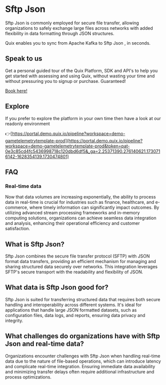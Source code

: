 <!-- START MARKDOWN -->
<!--[tech-name]-->
# Sftp Json

<!--[blurb-about-tech]-->
Sftp Json is commonly employed for secure file transfer, allowing organizations to safely exchange large files across networks with added flexibility in data formatting through JSON structures.

Quix enables you to sync from Apache Kafka <span id="to_or_from">to</span> <span id="techname">Sftp Json</span> , in seconds.

## Speak to us

Get a personal guided tour of the Quix Platform, SDK and API's to help you get started with assessing and using Quix, without wasting your time and without pressuring you to signup or purchase. Guaranteed!

[Book here!](https://share.hsforms.com/1iW0TmZzKQMChk0lxd_tGiw4yjw2?__hstc=175542013.19c333c2ae8002be5fbc6a17a447e442.1730474801833.1730474801833.1730716142494.2&__hssc=175542013.2.1730716142494&__hsfp=3927774151)


## Explore

If you prefer to explore the platform in your own time then have a look at our readonly environment

👉[https://portal.demo.quix.io/pipeline?workspace=demo-gametelemetrytemplate-prod](https://portal.demo.quix.io/pipeline?workspace=demo-gametelemetrytemplate-prod&token=pat-0e3c85cd4fc5436998718c120dbd6df5&_ga=2.25371390.276140621.1730716142-1628354139.1730474801)


## FAQ

### Real-time data

Now that data volumes are increasing exponentially, the ability to process data in real-time is crucial for industries such as finance, healthcare, and e-commerce, where timely information can significantly impact outcomes. By utilizing advanced stream processing frameworks and in-memory computing solutions, organizations can achieve seamless data integration and analysis, enhancing their operational efficiency and customer satisfaction.

## What is <span id="techname">Sftp Json</span>?

<!--[tech-seo-text]-->
Sftp Json combines the secure file transfer protocol (SFTP) with JSON format data transfers, providing an efficient mechanism for managing and sharing structured data securely over networks. This integration leverages SFTP's secure transport with the readability and flexibility of JSON.

## What data is <span id="techname">Sftp Json</span> good for?

<!--[tech-data-seo-text]-->
Sftp Json is suited for transferring structured data that requires both secure handling and interoperability across different systems. It's ideal for applications that handle large JSON formatted datasets, such as configuration files, data logs, and reports, ensuring data privacy and integrity.

## What challenges do organizations have with <span id="techname">Sftp Json</span> and real-time data?

<!--[tech-challenges-seo-text]-->
Organizations encounter challenges with Sftp Json when handling real-time data due to the nature of file-based operations, which can introduce latency and complicate real-time integration. Ensuring immediate data availability and minimizing transfer delays often require additional infrastructure and process optimizations.
<!-- END MARKDOWN -->